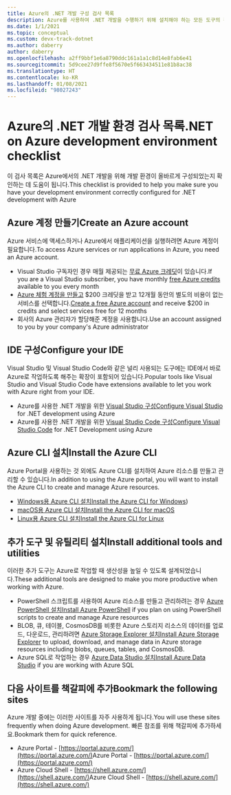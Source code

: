 ```yaml
---
title: Azure의 .NET 개발 구성 검사 목록
description: Azure를 사용하여 .NET 개발을 수행하기 위해 설치해야 하는 모든 도구의 간략한 요약을 제공합니다.
ms.date: 1/1/2021
ms.topic: conceptual
ms.custom: devx-track-dotnet
ms.author: daberry
author: daberry
ms.openlocfilehash: a2ff9bbf1e6a8790ddc161a1a1c8d14e8fab6e41
ms.sourcegitcommit: 5d9cee27d9ffe8f5670e5f663434511e81b8ac38
ms.translationtype: HT
ms.contentlocale: ko-KR
ms.lasthandoff: 01/08/2021
ms.locfileid: "98027243"
---
```

# <a name="net-on-azure-development-environment-checklist"></a><span data-ttu-id="f56aa-103">Azure의 .NET 개발 환경 검사 목록</span><span class="sxs-lookup"><span data-stu-id="f56aa-103">.NET on Azure development environment checklist</span></span>

<span data-ttu-id="f56aa-104">이 검사 목록은 Azure에서의 .NET 개발을 위해 개발 환경이 올바르게 구성되었는지 확인하는 데 도움이 됩니다.</span><span class="sxs-lookup"><span data-stu-id="f56aa-104">This checklist is provided to help you make sure you have your development environment correctly configured for .NET development with Azure</span></span>

## <a name="create-an-azure-account"></a><span data-ttu-id="f56aa-105">Azure 계정 만들기</span><span class="sxs-lookup"><span data-stu-id="f56aa-105">Create an Azure account</span></span>

<span data-ttu-id="f56aa-106">Azure 서비스에 액세스하거나 Azure에서 애플리케이션을 실행하려면 Azure 계정이 필요합니다.</span><span class="sxs-lookup"><span data-stu-id="f56aa-106">To access Azure services or run applications in Azure, you need an Azure account.</span></span>

* <span data-ttu-id="f56aa-107">Visual Studio 구독자인 경우 매월 제공되는 [무료 Azure 크레딧](https://azure.microsoft.com/pricing/member-offers/credit-for-visual-studio-subscribers/)이 있습니다.</span><span class="sxs-lookup"><span data-stu-id="f56aa-107">If you are a Visual Studio subscriber, you have monthly [free Azure credits](https://azure.microsoft.com/pricing/member-offers/credit-for-visual-studio-subscribers/) available to you every month</span></span>
* <span data-ttu-id="f56aa-108">[Azure 체험 계정을 만들고](https://azure.microsoft.com/free/dotnet/) $200 크레딧을 받고 12개월 동안의 별도의 비용이 없는 서비스를 선택합니다.</span><span class="sxs-lookup"><span data-stu-id="f56aa-108">[Create a free Azure account](https://azure.microsoft.com/free/dotnet/) and receive $200 in credits and select services free for 12 months</span></span>
* <span data-ttu-id="f56aa-109">회사의 Azure 관리자가 할당해준 계정을 사용합니다.</span><span class="sxs-lookup"><span data-stu-id="f56aa-109">Use an account assigned to you by your company's Azure administrator</span></span>

## <a name="configure-your-ide"></a><span data-ttu-id="f56aa-110">IDE 구성</span><span class="sxs-lookup"><span data-stu-id="f56aa-110">Configure your IDE</span></span>

<span data-ttu-id="f56aa-111">Visual Studio 및 Visual Studio Code와 같은 널리 사용되는 도구에는 IDE에서 바로 Azure로 작업하도록 해주는 확장이 포함되어 있습니다.</span><span class="sxs-lookup"><span data-stu-id="f56aa-111">Popular tools like Visual Studio and Visual Studio Code have extensions available to let you work with Azure right from your IDE.</span></span>

* <span data-ttu-id="f56aa-112">Azure를 사용한 .NET 개발을 위한 [Visual Studio 구성](./configure-visual-studio.md)</span><span class="sxs-lookup"><span data-stu-id="f56aa-112">[Configure Visual Studio](./configure-visual-studio.md) for .NET development using Azure</span></span>
* <span data-ttu-id="f56aa-113">Azure를 사용한 .NET 개발을 위한 [Visual Studio Code 구성](./configure-vs-code.md)</span><span class="sxs-lookup"><span data-stu-id="f56aa-113">[Configure Visual Studio Code](./configure-vs-code.md) for .NET Development using Azure</span></span>

## <a name="install-the-azure-cli"></a><span data-ttu-id="f56aa-114">Azure CLI 설치</span><span class="sxs-lookup"><span data-stu-id="f56aa-114">Install the Azure CLI</span></span>

<span data-ttu-id="f56aa-115">Azure Portal을 사용하는 것 외에도 Azure CLI를 설치하여 Azure 리소스를 만들고 관리할 수 있습니다.</span><span class="sxs-lookup"><span data-stu-id="f56aa-115">In addition to using the Azure portal, you will want to install the Azure CLI to create and manage Azure resources.</span></span>

* <span data-ttu-id="f56aa-116">[Windows용 Azure CLI 설치](/cli/azure/install-azure-cli-windows?tabs=azure-cli)</span><span class="sxs-lookup"><span data-stu-id="f56aa-116">[Install the Azure CLI for Windows](/cli/azure/install-azure-cli-windows?tabs=azure-cli))</span></span>
* [<span data-ttu-id="f56aa-117">macOS용 Azure CLI 설치</span><span class="sxs-lookup"><span data-stu-id="f56aa-117">Install the Azure CLI for macOS</span></span>](/cli/azure/install-azure-cli-macos)
* [<span data-ttu-id="f56aa-118">Linux용 Azure CLI 설치</span><span class="sxs-lookup"><span data-stu-id="f56aa-118">Install the Azure CLI for Linux</span></span>](/cli/azure/install-azure-cli-linux)

## <a name="install-additional-tools-and-utilities"></a><span data-ttu-id="f56aa-119">추가 도구 및 유틸리티 설치</span><span class="sxs-lookup"><span data-stu-id="f56aa-119">Install additional tools and utilities</span></span>

<span data-ttu-id="f56aa-120">이러한 추가 도구는 Azure로 작업할 때 생산성을 높일 수 있도록 설계되었습니다.</span><span class="sxs-lookup"><span data-stu-id="f56aa-120">These additional tools are designed to make you more productive when working with Azure.</span></span>

* <span data-ttu-id="f56aa-121">PowerShell 스크립트를 사용하여 Azure 리소스를 만들고 관리하려는 경우 [Azure PowerShell 설치](/powershell/azure/install-az-ps)</span><span class="sxs-lookup"><span data-stu-id="f56aa-121">[Install Azure PowerShell](/powershell/azure/install-az-ps) if you plan on using PowerShell scripts to create and manage Azure resources</span></span>
* <span data-ttu-id="f56aa-122">BLOB, 큐, 테이블, CosmosDB를 비롯한 Azure 스토리지 리소스의 데이터를 업로드, 다운로드, 관리하려면 [Azure Storage Explorer 설치](https://azure.microsoft.com/features/storage-explorer/)</span><span class="sxs-lookup"><span data-stu-id="f56aa-122">[Install Azure Storage Explorer](https://azure.microsoft.com/features/storage-explorer/) to upload, download, and manage data in Azure storage resources including blobs, queues, tables, and CosmosDB.</span></span>
* <span data-ttu-id="f56aa-123">Azure SQL로 작업하는 경우 [Azure Data Studio 설치](/sql/azure-data-studio/download-azure-data-studio)</span><span class="sxs-lookup"><span data-stu-id="f56aa-123">[Install Azure Data Studio](/sql/azure-data-studio/download-azure-data-studio) if you are working with Azure SQL</span></span>

## <a name="bookmark-the-following-sites"></a><span data-ttu-id="f56aa-124">다음 사이트를 책갈피에 추가</span><span class="sxs-lookup"><span data-stu-id="f56aa-124">Bookmark the following sites</span></span>

<span data-ttu-id="f56aa-125">Azure 개발 중에는 이러한 사이트를 자주 사용하게 됩니다.</span><span class="sxs-lookup"><span data-stu-id="f56aa-125">You will use these sites frequently when doing Azure development.</span></span>  <span data-ttu-id="f56aa-126">빠른 참조를 위해 책갈피에 추가하세요.</span><span class="sxs-lookup"><span data-stu-id="f56aa-126">Bookmark them for quick reference.</span></span>

* <span data-ttu-id="f56aa-127">Azure Portal - [https://portal.azure.com/](https://portal.azure.com/)</span><span class="sxs-lookup"><span data-stu-id="f56aa-127">Azure Portal - [https://portal.azure.com/](https://portal.azure.com/)</span></span>
* <span data-ttu-id="f56aa-128">Azure Cloud Shell - [https://shell.azure.com/](https://shell.azure.com/)</span><span class="sxs-lookup"><span data-stu-id="f56aa-128">Azure Cloud Shell - [https://shell.azure.com/](https://shell.azure.com/)</span></span>

